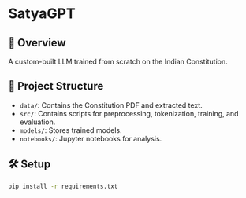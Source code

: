 # SatyaGPT

## 🚀 Overview
A custom-built LLM trained from scratch on the Indian Constitution.

## 📂 Project Structure
- `data/`: Contains the Constitution PDF and extracted text.
- `src/`: Contains scripts for preprocessing, tokenization, training, and evaluation.
- `models/`: Stores trained models.
- `notebooks/`: Jupyter notebooks for analysis.

## 🛠 Setup
```bash
pip install -r requirements.txt
